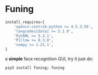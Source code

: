 # Funing
```python
install_requires=[
    'opencv-contrib-python >= 4.5.3.56',
    'langcodes[data] >= 3.1.0',
    'PyYAML >= 5.3.1',
    'Pillow >= 8.3.0',
    'numpy >= 1.21.1',
]
```
a **simple** face recognition GUI, try it just do:  
```bash
pip3 install funing; funing
```